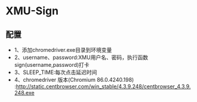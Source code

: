 
# XMU-Sign 
## 配置
- 1、添加chromedriver.exe目录到环境变量
- 2、username、password:XMU用户名、密码，执行函数sign(username,password)打卡
- 3、SLEEP_TIME:每次点击延迟时间
- 4、chromedriver 版本(Chromium 86.0.4240.198)    :http://static.centbrowser.com/win_stable/4.3.9.248/centbrowser_4.3.9.248.exe
